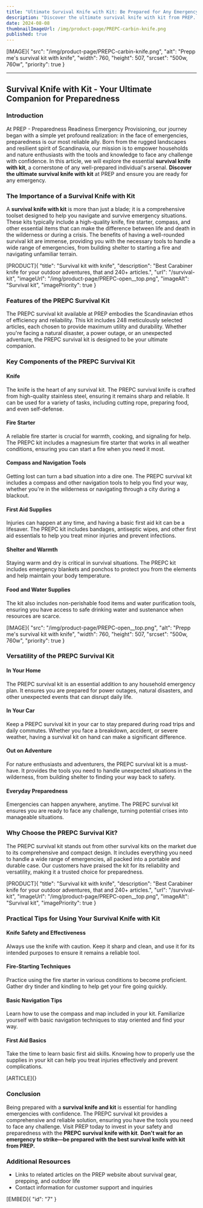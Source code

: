 ```yaml
---
title: "Ultimate Survival Knife with Kit: Be Prepared for Any Emergency | PREP"
description: "Discover the ultimate survival knife with kit from PREP. Our comprehensive survival kit includes a high-quality knife, fire starter, compass, and more. Be prepared for any emergency with the best survival gear. Shop now at PREP."
date: 2024-08-08
thumbnailImageUrl: /img/product-page/PREPC-carbin-knife.png
published: true
---
```


[IMAGE]{ "src": "/img/product-page/PREPC-carbin-knife.png", "alt": "Prepp me's survival kit with knife", "width": 760, "height": 507, "srcset": "500w, 760w", "priority": true }

---

## Survival Knife with Kit - Your Ultimate Companion for Preparedness

### Introduction

At PREP - Preparedness Readiness Emergency Provisioning, our journey began with a simple yet profound realization: in the face of emergencies, preparedness is our most reliable ally. Born from the rugged landscapes and resilient spirit of Scandinavia, our mission is to empower households and nature enthusiasts with the tools and knowledge to face any challenge with confidence. In this article, we will explore the essential **survival knife with kit**, a cornerstone of any well-prepared individual's arsenal. **Discover the ultimate survival knife with kit** at PREP and ensure you are ready for any emergency.

### The Importance of a Survival Knife with Kit

A **survival knife with kit** is more than just a blade; it is a comprehensive toolset designed to help you navigate and survive emergency situations. These kits typically include a high-quality knife, fire starter, compass, and other essential items that can make the difference between life and death in the wilderness or during a crisis. The benefits of having a well-rounded survival kit are immense, providing you with the necessary tools to handle a wide range of emergencies, from building shelter to starting a fire and navigating unfamiliar terrain.

[PRODUCT]{ "title": "Survival kit with knife", "description": "Best Carabiner knife for your outdoor adventures, that and 240+ articles.", "url": "/survival-kit", "imageUrl": "/img/product-page/PREPC-open__top.png", "imageAlt": "Survival kit", "imagePriority": true }

### Features of the PREPC Survival Kit

The PREPC survival kit available at PREP embodies the Scandinavian ethos of efficiency and reliability. This kit includes 248 meticulously selected articles, each chosen to provide maximum utility and durability. Whether you're facing a natural disaster, a power outage, or an unexpected adventure, the PREPC survival kit is designed to be your ultimate companion.

### Key Components of the PREPC Survival Kit

#### Knife

The knife is the heart of any survival kit. The PREPC survival knife is crafted from high-quality stainless steel, ensuring it remains sharp and reliable. It can be used for a variety of tasks, including cutting rope, preparing food, and even self-defense.

#### Fire Starter

A reliable fire starter is crucial for warmth, cooking, and signaling for help. The PREPC kit includes a magnesium fire starter that works in all weather conditions, ensuring you can start a fire when you need it most.

#### Compass and Navigation Tools

Getting lost can turn a bad situation into a dire one. The PREPC survival kit includes a compass and other navigation tools to help you find your way, whether you're in the wilderness or navigating through a city during a blackout.

#### First Aid Supplies

Injuries can happen at any time, and having a basic first aid kit can be a lifesaver. The PREPC kit includes bandages, antiseptic wipes, and other first aid essentials to help you treat minor injuries and prevent infections.

#### Shelter and Warmth

Staying warm and dry is critical in survival situations. The PREPC kit includes emergency blankets and ponchos to protect you from the elements and help maintain your body temperature.

#### Food and Water Supplies

The kit also includes non-perishable food items and water purification tools, ensuring you have access to safe drinking water and sustenance when resources are scarce.

[IMAGE]{ "src": "/img/product-page/PREPC-open__top.png", "alt": "Prepp me's survival kit with knife", "width": 760, "height": 507, "srcset": "500w, 760w", "priority": true }

### Versatility of the PREPC Survival Kit

#### In Your Home

The PREPC survival kit is an essential addition to any household emergency plan. It ensures you are prepared for power outages, natural disasters, and other unexpected events that can disrupt daily life.

#### In Your Car

Keep a PREPC survival kit in your car to stay prepared during road trips and daily commutes. Whether you face a breakdown, accident, or severe weather, having a survival kit on hand can make a significant difference.

#### Out on Adventure

For nature enthusiasts and adventurers, the PREPC survival kit is a must-have. It provides the tools you need to handle unexpected situations in the wilderness, from building shelter to finding your way back to safety.

#### Everyday Preparedness

Emergencies can happen anywhere, anytime. The PREPC survival kit ensures you are ready to face any challenge, turning potential crises into manageable situations.

### Why Choose the PREPC Survival Kit?

The PREPC survival kit stands out from other survival kits on the market due to its comprehensive and compact design. It includes everything you need to handle a wide range of emergencies, all packed into a portable and durable case. Our customers have praised the kit for its reliability and versatility, making it a trusted choice for preparedness.

[PRODUCT]{ "title": "Survival kit with knife", "description": "Best Carabiner knife for your outdoor adventures, that and 240+ articles.", "url": "/survival-kit", "imageUrl": "/img/product-page/PREPC-open__top.png", "imageAlt": "Survival kit", "imagePriority": true }

### Practical Tips for Using Your Survival Knife with Kit

#### Knife Safety and Effectiveness

Always use the knife with caution. Keep it sharp and clean, and use it for its intended purposes to ensure it remains a reliable tool.

#### Fire-Starting Techniques

Practice using the fire starter in various conditions to become proficient. Gather dry tinder and kindling to help get your fire going quickly.

#### Basic Navigation Tips

Learn how to use the compass and map included in your kit. Familiarize yourself with basic navigation techniques to stay oriented and find your way.

#### First Aid Basics

Take the time to learn basic first aid skills. Knowing how to properly use the supplies in your kit can help you treat injuries effectively and prevent complications.

[ARTICLE]{}

### Conclusion

Being prepared with a **survival knife and kit** is essential for handling emergencies with confidence. The PREPC survival kit provides a comprehensive and reliable solution, ensuring you have the tools you need to face any challenge. Visit PREP today to invest in your safety and preparedness with the **PREPC survival knife with kit**. **Don't wait for an emergency to strike—be prepared with the best survival knife with kit from PREP.**

### Additional Resources

- Links to related articles on the PREP website about survival gear, prepping, and outdoor life
- Contact information for customer support and inquiries

[EMBED]{ "id": "7" }
